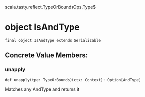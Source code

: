 scala.tasty.reflect.TypeOrBoundsOps.Type$
# object IsAndType

<pre><code class="language-scala" >final object IsAndType extends Serializable</pre></code>
## Concrete Value Members:
### unapply
<pre><code class="language-scala" >def unapply(tpe: TypeOrBounds)(ctx: Context): Option[AndType]</pre></code>
Matches any AndType and returns it

